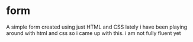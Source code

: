 # form
A simple form created using just HTML and CSS
lately i have been playing around with html and css so i came up with this.
i am not fully fluent yet 
